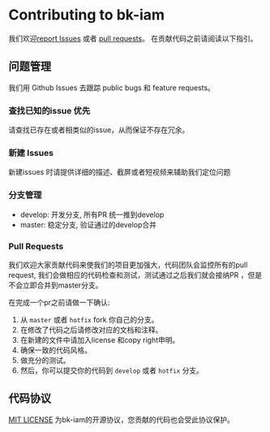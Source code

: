 # Contributing to bk-iam

我们欢迎[report Issues](https://github.com/TencentBlueKing/bk-iam-saas/issues) 或者 [pull requests](https://github.com/TencentBlueKing/bk-iam-saas/pulls)。 在贡献代码之前请阅读以下指引。

## 问题管理

我们用 Github Issues 去跟踪 public bugs 和 feature requests。

### 查找已知的issue 优先

请查找已存在或者相类似的issue，从而保证不存在冗余。

### 新建 Issues

新建issues 时请提供详细的描述、截屏或者短视频来辅助我们定位问题

### 分支管理

- develop: 开发分支, 所有PR 统一推到develop
- master: 稳定分支, 验证通过的develop合并

### Pull Requests

我们欢迎大家贡献代码来使我们的项目更加强大，代码团队会监控所有的pull request, 我们会做相应的代码检查和测试，测试通过之后我们就会接纳PR ，但是不会立即合并到master分支。

在完成一个pr之前请做一下确认:

1. 从 `master` 或者 `hotfix` fork 你自己的分支。
2. 在修改了代码之后请修改对应的文档和注释。
3. 在新建的文件中请加入license 和copy right申明。
4. 确保一致的代码风格。
5. 做充分的测试。
6. 然后，你可以提交你的代码到 `develop` 或者 `hotfix` 分支。


## 代码协议

[MIT LICENSE](https://github.com/TencentBlueKing/bk-iam-saas/blob/master/LICENSE) 为bk-iam的开源协议，您贡献的代码也会受此协议保护。
